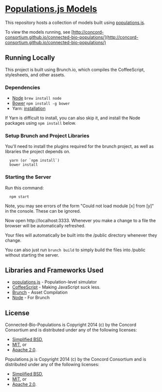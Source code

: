 # [Populations.js Models](https://github.com/concord-consortium/connected-bio-populations)

This repository hosts a collection of models built using [populations.js](https://github.com/concord-consortium/populations.js).

To view the models running, see
[http://concord-consortium.github.io/connected-bio-populations/](http://concord-consortium.github.io/connected-bio-populations/)

## Running Locally

This project is built using Brunch.io, which compiles the CoffeeScript,
stylesheets, and other assets.

### Dependencies

* [Node](http://nodejs.org/) `brew install node`
* [Bower](http://bower.io/) `npm install -g bower`
* Yarn: [installation](https://yarnpkg.com/lang/en/docs/install/)

If Yarn is difficult to install, you can also skip it, and install the Node packages using `npm install` below.

### Setup Brunch and Project Libraries

You'll need to install the plugins required for the brunch project, as well
as libraries the project depends on.

```
  yarn (or `npm install`)
  bower install
```

### Starting the Server

Run this command:

```
  npm start
```

Note, you may see errors of the form "Could not load module [x] from [y]" in the console. These can be ignored.

Now open http://localhost:3333. Whenever you make a change to a file the
browser will be automatically refreshed.

Your files will automatically be built into the /public directory
whenever they change.

You can also just run `brunch build` to simply build the files into /public without starting
the server.

## Libraries and Frameworks Used

* [populations.js](https://github.com/concord-consortium/populations.js) - Population-level simulator
* [CoffeeScript](http://coffeescript.org/) - Making JavaScript suck less.
* [Brunch](http://brunch.io) - Asset Compilation
* [Node](http://nodejs.org/) - For Brunch

## License

Connected-Bio-Populations is Copyright 2014 (c) by the Concord Consortium and is distributed under
any of the following licenses:

- [Simplified BSD](http://www.opensource.org/licenses/BSD-2-Clause),
- [MIT](http://www.opensource.org/licenses/MIT), or
- [Apache 2.0](http://www.opensource.org/licenses/Apache-2.0).

Populations.js is Copyright 2014 (c) by the Concord Consortium and is distributed under
any of the following licenses:

- [Simplified BSD](http://www.opensource.org/licenses/BSD-2-Clause),
- [MIT](http://www.opensource.org/licenses/MIT), or
- [Apache 2.0](http://www.opensource.org/licenses/Apache-2.0).

